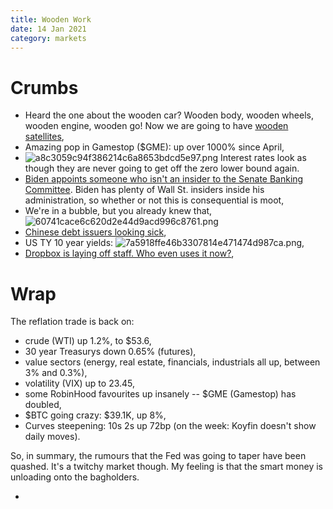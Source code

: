 ```yaml
---
title: Wooden Work
date: 14 Jan 2021
category: markets
---
```


# Crumbs

- Heard the one about the wooden car? Wooden body, wooden wheels, wooden engine, wooden go! Now we are going to have [wooden satellites](https://www.economist.com/science-and-technology/2021/01/13/a-japanese-forestry-firm-wants-to-put-wooden-satellites-into-orbit),
- Amazing pop in Gamestop ($GME): up over 1000% since April,
- ![a8c3059c94f386214c6a8653bdcd5e97.png]({attach}a8c3059c94f386214c6a8653bdcd5e97.png) Interest rates look as though they are never going to get off the zero lower bound again. 
- [Biden appoints someone who isn't an insider to the Senate Banking Committee](https://wallstreetonparade.com/2021/01/sherrod-brown-one-of-wall-streets-biggest-critics-set-to-take-the-gavel-at-senate-banking/). Biden has plenty of Wall St. insiders inside his administration, so whether or not this is consequential is moot,
- We're in a bubble, but you already knew that, ![60741cace6c620d2e44d9acd996c8761.png]({attach}60741cace6c620d2e44d9acd996c8761.png)
- [Chinese debt issuers looking sick](https://www.grantspub.com/almostDailyHTML.cfm?dcid=786&article=1),
- US TY 10 year yields: ![7a5918ffe46b3307814e471474d987ca.png]({attach}7a5918ffe46b3307814e471474d987ca.png),
- [Dropbox is laying off staff. Who even uses it now?](https://blog.dropbox.com/topics/company/-a-message-from-our-ceo),

# Wrap

The reflation trade is back on:

- crude (WTI) up 1.2%, to $53.6,
- 30 year Treasurys down 0.65% (futures),
- value sectors (energy, real estate, financials, industrials all up, between 3% and 0.3%),
- volatility (VIX) up to 23.45, 
- some RobinHood favourites up insanely -- $GME (Gamestop) has doubled,
- $BTC going crazy: $39.1K, up 8%,
- Curves steepening: 10s 2s up 72bp (on the week: Koyfin doesn't show daily moves).

So, in summary, the rumours that the Fed was going to taper have been quashed. 
It's a twitchy market though. My feeling is that the smart money is unloading onto the bagholders.

- 

